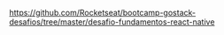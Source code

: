 https://github.com/Rocketseat/bootcamp-gostack-desafios/tree/master/desafio-fundamentos-react-native
